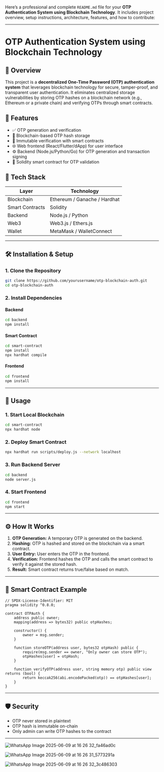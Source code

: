 Here’s a professional and complete `README.md` file for your **OTP Authentication System using Blockchain Technology**. It includes project overview, setup instructions, architecture, features, and how to contribute:

---

# OTP Authentication System using Blockchain Technology

## 🔐 Overview

This project is a **decentralized One-Time Password (OTP) authentication system** that leverages blockchain technology for secure, tamper-proof, and transparent user authentication. It eliminates centralized storage vulnerabilities by storing OTP hashes on a blockchain network (e.g., Ethereum or a private chain) and verifying OTPs through smart contracts.

## 🚀 Features

* ✅ OTP generation and verification
* 🔗 Blockchain-based OTP hash storage
* 🔐 Immutable verification with smart contracts
* 🌐 Web frontend (React/Flutter/dApp) for user interface
* ⚙️ Backend (Node.js/Python/Go) for OTP generation and transaction signing
* 📜 Solidity smart contract for OTP validation

## 🧠 Tech Stack

| Layer           | Technology                   |
| --------------- | ---------------------------- |
| Blockchain      | Ethereum / Ganache / Hardhat |
| Smart Contracts | Solidity                     | 
| Backend         | Node.js / Python             |
| Web3            | Web3.js / Ethers.js          |
| Wallet          | MetaMask / WalletConnect     |

---

## 🛠️ Installation & Setup

### 1. Clone the Repository

```bash
git clone https://github.com/yourusername/otp-blockchain-auth.git
cd otp-blockchain-auth
```

### 2. Install Dependencies

#### Backend

```bash
cd backend
npm install
```

#### Smart Contract

```bash
cd smart-contract
npm install
npx hardhat compile
```

#### Frontend

```bash
cd frontend
npm install
```

---

## 🧪 Usage

### 1. Start Local Blockchain

```bash
cd smart-contract
npx hardhat node
```

### 2. Deploy Smart Contract

```bash
npx hardhat run scripts/deploy.js --network localhost
```

### 3. Run Backend Server

```bash
cd backend
node server.js
```

### 4. Start Frontend

```bash
cd frontend
npm start
```

---

## ⚙️ How It Works

1. **OTP Generation:** A temporary OTP is generated on the backend.
2. **Hashing:** OTP is hashed and stored on the blockchain via a smart contract.
3. **User Entry:** User enters the OTP in the frontend.
4. **Verification:** Frontend hashes the OTP and calls the smart contract to verify it against the stored hash.
5. **Result:** Smart contract returns true/false based on match.

---

## 📄 Smart Contract Example

```solidity
// SPDX-License-Identifier: MIT
pragma solidity ^0.8.0;

contract OTPAuth {
    address public owner;
    mapping(address => bytes32) public otpHashes;

    constructor() {
        owner = msg.sender;
    }

    function storeOTP(address user, bytes32 otpHash) public {
        require(msg.sender == owner, "Only owner can store OTP");
        otpHashes[user] = otpHash;
    }

    function verifyOTP(address user, string memory otp) public view returns (bool) {
        return keccak256(abi.encodePacked(otp)) == otpHashes[user];
    }
}
```
---

## 🛡️ Security

* OTP never stored in plaintext
* OTP hash is immutable on-chain
* Only admin can write OTP hashes to the contract

---

![WhatsApp Image 2025-06-09 at 16 26 32_fa46ad0c](https://github.com/user-attachments/assets/cf915edd-1f96-4887-8b8d-44ad5a341d45)

![WhatsApp Image 2025-06-09 at 16 26 31_5773291a](https://github.com/user-attachments/assets/dd7f5b3f-95f1-4baf-bc33-13c0c7844307)

![WhatsApp Image 2025-06-09 at 16 26 32_3c486303](https://github.com/user-attachments/assets/82a6f438-3e26-4404-ae66-d55bae23deb5)



